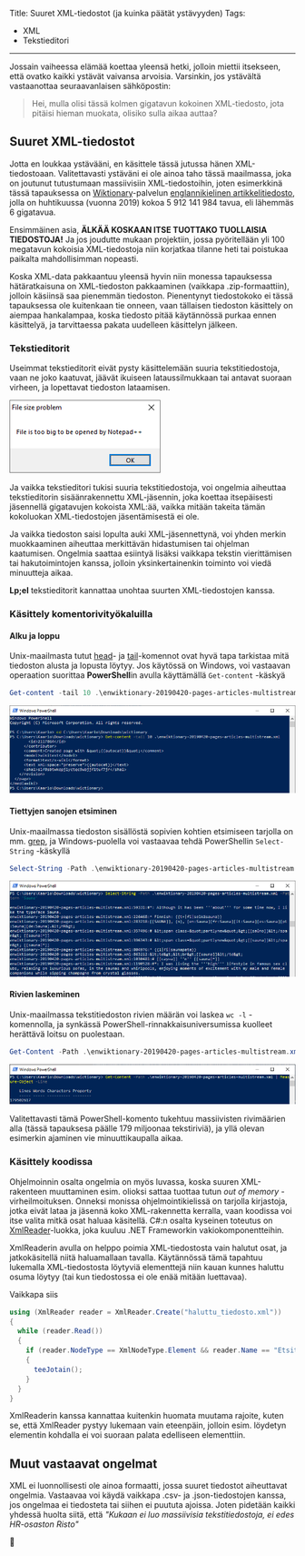 Title: Suuret XML-tiedostot (ja kuinka päätät ystävyyden)
Tags: 
  - XML
  - Tekstieditori
---
Jossain vaiheessa elämää koettaa yleensä hetki, jolloin miettii itsekseen, että ovatko kaikki ystävät vaivansa arvoisia. Varsinkin, jos ystävältä vastaanottaa seuraavanlaisen sähköpostin:

> Hei, mulla olisi tässä kolmen gigatavun kokoinen XML-tiedosto, jota pitäisi hieman muokata, olisiko sulla aikaa auttaa?

## Suuret XML-tiedostot

Jotta en loukkaa ystävääni, en käsittele tässä jutussa hänen XML-tiedostoaan. Valitettavasti ystäväni ei ole ainoa taho tässä maailmassa, joka on joutunut tutustumaan massiivisiin XML-tiedostoihin, joten esimerkkinä tässä tapauksessa on [Wiktionary](https://www.wiktionary.org/)-palvelun [englannikielinen artikkelitiedosto](https://dumps.wikimedia.org/enwiktionary/20190420/), jolla on huhtikuussa (vuonna 2019) kokoa 5 912 141 984 tavua, eli lähemmäs 6 gigatavua.

Ensimmäinen asia, **ÄLKÄÄ KOSKAAN ITSE TUOTTAKO TUOLLAISIA TIEDOSTOJA!** Ja jos joudutte mukaan projektiin, jossa pyöritellään yli 100 megatavun kokoisia XML-tiedostoja niin korjatkaa tilanne heti tai poistukaa paikalta mahdollisimman nopeasti.

Koska XML-data pakkaantuu yleensä hyvin niin monessa tapauksessa hätäratkaisuna on XML-tiedoston pakkaaminen (vaikkapa .zip-formaattiin), jolloin käsiinsä saa pienemmän tiedoston. Pienentynyt tiedostokoko ei tässä tapauksessa ole kuitenkaan tie onneen, vaan tällaisen tiedoston käsittely on aiempaa hankalampaa, koska tiedosto pitää käytännössä purkaa ennen käsittelyä, ja tarvittaessa pakata uudelleen käsittelyn jälkeen.

### Tekstieditorit

Useimmat tekstieditorit eivät pysty käsittelemään suuria tekstitiedostoja, vaan ne joko kaatuvat, jäävät ikuiseen lataussilmukkaan tai antavat suoraan virheen, ja lopettavat tiedoston lataamisen.

![Notepad++ ja suuri tiedosto](../images/notepad_plus_plus_too_big.png)

Ja vaikka tekstieditori tukisi suuria tekstitiedostoja, voi ongelmia aiheuttaa tekstieditorin sisäänrakennettu XML-jäsennin, joka koettaa itsepäisesti jäsennellä gigatavujen kokoista XML:ää, vaikka mitään takeita tämän kokoluokan XML-tiedostojen jäsentämisestä ei ole.

Ja vaikka tiedoston saisi lopulta auki XML-jäsennettynä, voi yhden merkin muokkaaminen aiheuttaa merkittävän hidastumisen tai ohjelman kaatumisen. Ongelmia saattaa esiintyä lisäksi vaikkapa tekstin vierittämisen tai hakutoimintojen kanssa, jolloin yksinkertainenkin toiminto voi viedä minuutteja aikaa.

**Lp;el** tekstieditorit kannattaa unohtaa suurten XML-tiedostojen kanssa.

### Käsittely komentorivityökaluilla

#### Alku ja loppu
Unix-maailmasta tutut [head](https://linux.fi/wiki/Head)- ja [tail](https://linux.fi/wiki/Tail)-komennot ovat hyvä tapa tarkistaa mitä tiedoston alusta ja lopusta löytyy. Jos käytössä on Windows, voi vastaavan operaation suorittaa **PowerShell**in avulla käyttämällä `Get-content` -käskyä

```powershell
Get-content -tail 10 .\enwiktionary-20190420-pages-articles-multistream.xml
```

![PowerShell ja get content](../images/powershell_get-content.png)

#### Tiettyjen sanojen etsiminen
Unix-maailmassa tiedoston sisällöstä sopivien kohtien etsimiseen tarjolla on mm. [grep](https://linux.fi/wiki/Grep), ja Windows-puolella voi vastaavaa tehdä PowerShellin `Select-String` -käskyllä

```powershell
Select-String -Path .\enwiktionary-20190420-pages-articles-multistream.xml -Pattern 'Sauna'
```

![PowerShell ja select string](../images/powershell_select-string.png)

#### Rivien laskeminen
Unix-maailmassa tekstitiedoston rivien määrän voi laskea `wc -l` -komennolla, ja synkässä PowerShell-rinnakkaisuniversumissa kuolleet herättävä loitsu on puolestaan. 

```powershell
Get-Content -Path .\enwiktionary-20190420-pages-articles-multistream.xml | Measure-Object -Line
```

![PowerShell ja measure object](../images/powershell_get-content_and_measure-object.png)

Valitettavasti tämä PowerShell-komento tukehtuu massiivisten rivimäärien alla (tässä tapauksesa päälle 179 miljoonaa tekstiriviä), ja yllä olevan esimerkin ajaminen vie minuuttikaupalla aikaa.

### Käsittely koodissa

Ohjelmoinnin osalta ongelmia on myös luvassa, koska suuren XML-rakenteen muuttaminen esim. olioksi sattaa tuottaa tutun *out of memory* -virheilmoituksen. Onneksi monissa ohjelmointikielissä on tarjolla kirjastoja, jotka eivät lataa ja jäsennä koko XML-rakennetta kerralla, vaan koodissa voi itse valita mitkä osat haluaa käsitellä. C#:n osalta kyseinen toteutus on [XmlReader](https://docs.microsoft.com/en-us/dotnet/api/system.xml.xmlreader?view=netframework-4.8)-luokka, joka kuuluu .NET Frameworkin vakiokomponentteihin.

XmlReaderin avulla on helppo poimia XML-tiedostosta vain halutut osat, ja jatkokäsitellä niitä haluamallaan tavalla. Käytännössä tämä tapahtuu lukemalla XML-tiedostosta löytyviä elementtejä niin kauan kunnes haluttu osuma löytyy (tai kun tiedostossa ei ole enää mitään luettavaa).

Vaikkapa siis
```cs
using (XmlReader reader = XmlReader.Create("haluttu_tiedosto.xml"))
{
  while (reader.Read())
  {
    if (reader.NodeType == XmlNodeType.Element && reader.Name == "EtsittyElementti")
    {
      teeJotain();
    }
  }
}
```

XmlReaderin kanssa kannattaa kuitenkin huomata muutama rajoite, kuten se, että XmlReader pystyy lukemaan vain eteenpäin, jolloin esim. löydetyn elementin kohdalla ei voi suoraan palata edelliseen elementtiin.

## Muut vastaavat ongelmat

XML ei luonnollisesti ole ainoa formaatti, jossa suuret tiedostot aiheuttavat ongelmia. Vastaavaa voi käydä vaikkapa .csv- ja .json-tiedostojen kanssa, jos ongelmaa ei tiedosteta tai siihen ei puututa ajoissa. Joten pidetään kaikki yhdessä huolta siitä, että *"Kukaan ei luo massiivisia tekstitiedostoja, ei edes HR-osaston Risto"*

📝